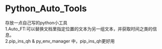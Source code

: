 # Python_Auto_Tools
存放一点自己写的python小工具  
1.Auto_FT:可以替换文档里指定位置的文本为另一组文本，并获取时间之类的信息。  
2.pip_ins_qh & py_env_manager 中，pip_ins_qh更好用
